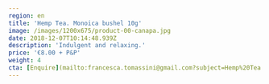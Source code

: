 ```yaml
---
region: en
title: 'Hemp Tea. Monoica bushel 10g'
image: /images/1200x675/product-00-canapa.jpg
date: 2018-12-07T10:14:48.939Z
description: 'Indulgent and relaxing.'
price: '€8.00 + P&P'
weight: 4
cta: [Enquire](mailto:francesca.tomassini@gmail.com?subject=Hemp%20Tea.%20Monoica%20bushel%2010g%20enquiry.&body=Please%20tell%20me%20how%20much%20it%20is%20to%20post%20to%20my%20address%3A%0D%0A%0D%0A%0D%0APostcode%3A%0D%0A%0D%0A%0D%0A%0D%0A%20Thank%20you%0D%0A%0D%0A%0D%0A%0D%0A)
---
```


